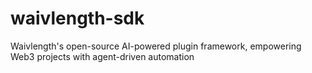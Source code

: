 # waivlength-sdk
Waivlength's open-source AI-powered plugin framework, empowering Web3 projects with agent-driven automation
